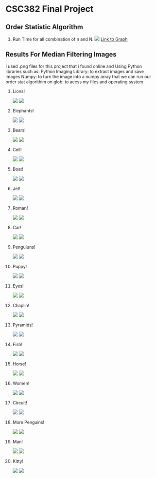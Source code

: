 CSC382 Final Project
===================

Order Statistic Algorithm
---------------------------

1) Run Time for all combination of n and N.
  ![](https://github.com/Temur662/MedianFiltering/blob/main/CSC382AvgRunTimeGraph.png)
[Link to Graph](https://www.canva.com/design/DAF9L9m6cMk/Tj1pmhV5qKzXluBXy5g3gg/edit?utm_content=DAF9L9m6cMk&utm_campaign=designshare&utm_medium=link2&utm_source=sharebutton)

Results For Median Filtering Images
-----------------------------------
I used .png files for this project that i found online and Using Python libraries such as:
Python Imaging Library: to extract images and save images 
Numpy: to turn the image into a numpy array that we can run our order stat algorithim on 
glob: to acess my files and operating system


1) Lions!
    
   ![](https://github.com/Temur662/MedianFiltering/blob/main/pics/Lions.png) ![](https://github.com/Temur662/MedianFiltering/blob/main/filteredResults/3.png)

2) Elephants!
   
   ![](https://github.com/Temur662/MedianFiltering/blob/main/pics/africa.png) ![](https://github.com/Temur662/MedianFiltering/blob/main/filteredResults/6.png)

3) Bears!
   
   ![](https://github.com/Temur662/MedianFiltering/blob/main/pics/bear.png) ![](https://github.com/Temur662/MedianFiltering/blob/main/filteredResults/18.png)

4) Cell!

   ![](https://github.com/Temur662/MedianFiltering/blob/main/pics/cells.png) ![](https://github.com/Temur662/MedianFiltering/blob/main/filteredResults/0.png)

5) Boat!

   ![](https://github.com/Temur662/MedianFiltering/blob/main/pics/boat.png) ![](https://github.com/Temur662/MedianFiltering/blob/main/filteredResults/1.png)

6) Jet!

   ![](https://github.com/Temur662/MedianFiltering/blob/main/pics/jet.png) ![](https://github.com/Temur662/MedianFiltering/blob/main/filteredResults/10.png)

7) Roman!

   ![](https://github.com/Temur662/MedianFiltering/blob/main/pics/greek.png) ![](https://github.com/Temur662/MedianFiltering/blob/main/filteredResults/11.png)

8) Car!

    ![](https://github.com/Temur662/MedianFiltering/blob/main/pics/car.png) ![](https://github.com/Temur662/MedianFiltering/blob/main/filteredResults/12.png)

9) Penguiuns!

    ![](https://github.com/Temur662/MedianFiltering/blob/main/pics/morePengs.png) ![](https://github.com/Temur662/MedianFiltering/blob/main/filteredResults/13.png)

10) Puppy!

    ![](https://github.com/Temur662/MedianFiltering/blob/main/pics/puppy.png) ![](https://github.com/Temur662/MedianFiltering/blob/main/filteredResults/14.png)

11) Eyes!

    ![](https://github.com/Temur662/MedianFiltering/blob/main/pics/eyes.png) ![](https://github.com/Temur662/MedianFiltering/blob/main/filteredResults/15.png)

12) Chaplin!

    ![](https://github.com/Temur662/MedianFiltering/blob/main/pics/chaplin.png) ![](https://github.com/Temur662/MedianFiltering/blob/main/filteredResults/16.png)

13) Pyramids!

    ![](https://github.com/Temur662/MedianFiltering/blob/main/pics/pyramids.png) ![](https://github.com/Temur662/MedianFiltering/blob/main/filteredResults/17.png)

14) Fish!

    ![](https://github.com/Temur662/MedianFiltering/blob/main/pics/fish.png) ![](https://github.com/Temur662/MedianFiltering/blob/main/filteredResults/19.png)

15) Horse!

    ![](https://github.com/Temur662/MedianFiltering/blob/main/pics/idek.png) ![](https://github.com/Temur662/MedianFiltering/blob/main/filteredResults/2.png)

16) Women!

    ![](https://github.com/Temur662/MedianFiltering/blob/main/pics/women.png) ![](https://github.com/Temur662/MedianFiltering/blob/main/filteredResults/4.png)

17) Circuit!

    ![](https://github.com/Temur662/MedianFiltering/blob/main/pics/circuit.png) ![](https://github.com/Temur662/MedianFiltering/blob/main/filteredResults/5.png)

18) More Penguins!

    ![](https://github.com/Temur662/MedianFiltering/blob/main/pics/penguin.png) ![](https://github.com/Temur662/MedianFiltering/blob/main/filteredResults/7.png)

19) Man!

    ![](https://github.com/Temur662/MedianFiltering/blob/main/pics/man.png) ![](https://github.com/Temur662/MedianFiltering/blob/main/filteredResults/8.png)

20) Kitty!

    ![](https://github.com/Temur662/MedianFiltering/blob/main/pics/kitty.png) ![](https://github.com/Temur662/MedianFiltering/blob/main/filteredResults/9.png)
